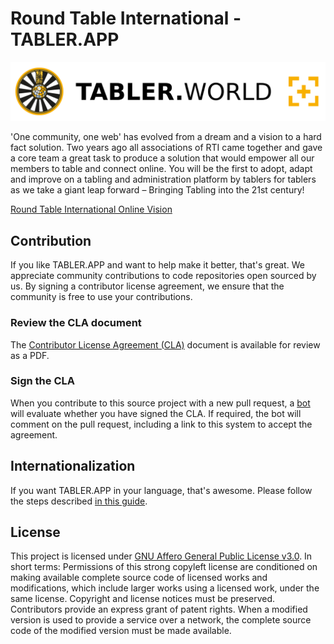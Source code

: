 # Round Table International - TABLER.APP

![Logo](./apps/tabler-app/assets/art/tablerworld.png)

'One community, one web' has evolved from a dream and a vision to a hard fact solution. Two years ago all associations of RTI came together and gave a core team a great task to produce a solution that would empower all our members to table and connect online. You will be the first to adopt, adapt and improve on a tabling and administration platform by tablers for tablers as we take a giant leap forward – Bringing Tabling into the 21st century!

[Round Table International Online Vision](https://rtionlinevision.com)

## Contribution

If you like TABLER.APP and want to help make it better, that's great. We appreciate community contributions to code repositories open sourced by us. By signing a contributor license agreement, we ensure that the community is free to use your contributions.

### Review the CLA document
The [Contributor License Agreement (CLA)](./docs/cla/fiduciary-license-license-agreement-2.0-2020-02-20-13_07_54.pdf) document is available for review as a PDF.

### Sign the CLA
When you contribute to this source project with a new pull request, a [bot](https://cla-assistant.io) will evaluate whether you have signed the CLA. If required, the bot will comment on the pull request, including a link to this system to accept the agreement.

## Internationalization

If you want TABLER.APP in your language, that's awesome. Please follow the steps described [in this guide](apps/tabler-app/src/i18n/translations/README.md).

## License

This project is licensed under [GNU Affero General Public License v3.0](./LICENSE). In short terms: Permissions of this strong copyleft license are conditioned on making available complete source code of licensed works and modifications, which include larger works using a licensed work, under the same license. Copyright and license notices must be preserved. Contributors provide an express grant of patent rights. When a modified version is used to provide a service over a network, the complete source code of the modified version must be made available.


